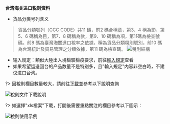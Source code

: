 **台湾海关进口税则资料**

- 货品分类号列含义
> 貨品分類號列（CCC CODE）共11 碼，前2 碼合稱章，第3、4 稱為節，第5、6 碼稱為目，第7、8 碼稱為款，第9、10 碼稱為項，第11碼為檢查號碼。前8 碼為臺灣海關進口稅率之依據，稱為貨品分類稅則號別，前10 碼為台灣統計及貿易管理之分類依據，第11 碼為檢查碼。
![稅則結構](https://i.loli.net/2019/09/24/BEmofTxLQdny9NG.png)
- 输入规定：類似大陸出入境檢驗檢疫要求，前往[輸入規定](/entry.md)查看
- 如果希望运送回台的产品数量不是特别多，且"輸入規定"内容非空白時，不建议进口台湾。

?> 因稅則欄目數量較大，請前往[下載](https://portal.sw.nat.gov.tw/APGQ/GC413?request_locale=zh_TW&PPLTitle=true)並參考以下說明查詢

![稅則文件下載說明](https://i.loli.net/2019/09/24/3APsxITOjaNpucl.png
)

?> 如選擇"xls檔案"下載，打開後需要重點關注的欄目參考以下圖示：

![稅則使用示例](https://i.loli.net/2019/09/24/d2xWnDEt6UpjJNS.png)